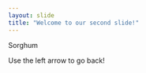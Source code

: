 ```yaml
---
layout: slide
title: "Welcome to our second slide!"
---
```

Sorghum


Use the left arrow to go back!
